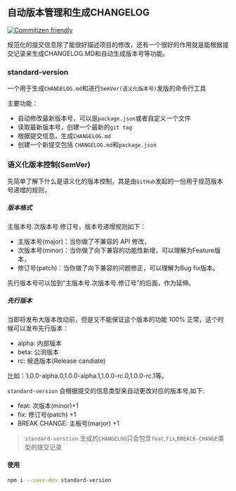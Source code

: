 ## 自动版本管理和生成CHANGELOG

[![Commitizen friendly](https://img.shields.io/badge/commitizen-friendly-brightgreen.svg)](http://commitizen.github.io/cz-cli/)

规范化的提交信息除了能很好描述项目的修改，还有一个很好的作用就是能根据提交记录来生成CHANGELOG.MD和自动生成版本号等功能。

### standard-version

一个用于生成`CHANGELOG.md`和进行`SemVer(语义化版本号)`发版的命令行工具

主要功能：
* 自动修改最新版本号，可以是`package.json`或者自定义一个文件
* 读取最新版本号，创建一个最新的`git tag`
* 根据提交信息，生成`CHANGELOG.md`
* 创建一个新提交包括 `CHANGELOG.md`和`package.json`

### 语义化版本控制(SemVer)

先简单了解下什么是语义化的版本控制，其是由`GitHub`发起的一份用于规范版本号递增的规则，

##### 版本格式
主版本号.次版本号.修订号，版本号递增规则如下：

* 主版本号(major)：当你做了不兼容的 API 修改，
* 次版本号(minor)：当你做了向下兼容的功能性新增，可以理解为Feature版本，
* 修订号(patch)：当你做了向下兼容的问题修正，可以理解为Bug fix版本。

先行版本号可以加到“主版本号.次版本号.修订号”的后面，作为延伸。

##### 先行版本
当即将发布大版本改动前，但是又不能保证这个版本的功能 100% 正常，这个时候可以发布先行版本：

* alpha: 内部版本
* beta: 公测版本
* rc: 候选版本(Release candiate)

比如：1.0.0-alpha.0,1.0.0-alpha.1,1.0.0-rc.0,1.0.0-rc.1等。

`standard-version` 会根据提交的信息类型来自动更改对应的版本号,如下:
* feat: 次版本(minor)+1
* fix: 修订号(patch) +1
* BREAK CHANGE: 主板号(marjor) +1

> `standard-verstion` 生成的`CHANGELOG`只会包含`feat`,`fix`,`BREACK-CHANGE`类型的提交记录

#### 使用

``` bash
npm i --save-dev standard-version
